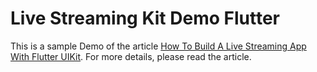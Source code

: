 # Live Streaming Kit Demo Flutter

This is a sample Demo of the article [How To Build A Live Streaming App With Flutter UIKit](https://www.zegocloud.com/blog/live-streaming). For more details, please read the article.